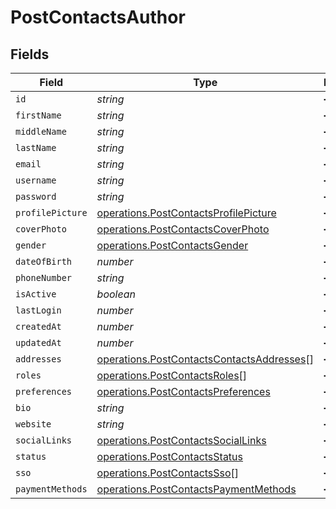 # PostContactsAuthor


## Fields

| Field                                                                                                  | Type                                                                                                   | Required                                                                                               | Description                                                                                            |
| ------------------------------------------------------------------------------------------------------ | ------------------------------------------------------------------------------------------------------ | ------------------------------------------------------------------------------------------------------ | ------------------------------------------------------------------------------------------------------ |
| `id`                                                                                                   | *string*                                                                                               | :heavy_minus_sign:                                                                                     | N/A                                                                                                    |
| `firstName`                                                                                            | *string*                                                                                               | :heavy_minus_sign:                                                                                     | N/A                                                                                                    |
| `middleName`                                                                                           | *string*                                                                                               | :heavy_minus_sign:                                                                                     | N/A                                                                                                    |
| `lastName`                                                                                             | *string*                                                                                               | :heavy_minus_sign:                                                                                     | N/A                                                                                                    |
| `email`                                                                                                | *string*                                                                                               | :heavy_minus_sign:                                                                                     | N/A                                                                                                    |
| `username`                                                                                             | *string*                                                                                               | :heavy_minus_sign:                                                                                     | N/A                                                                                                    |
| `password`                                                                                             | *string*                                                                                               | :heavy_minus_sign:                                                                                     | N/A                                                                                                    |
| `profilePicture`                                                                                       | [operations.PostContactsProfilePicture](../../models/operations/postcontactsprofilepicture.md)         | :heavy_minus_sign:                                                                                     | N/A                                                                                                    |
| `coverPhoto`                                                                                           | [operations.PostContactsCoverPhoto](../../models/operations/postcontactscoverphoto.md)                 | :heavy_minus_sign:                                                                                     | N/A                                                                                                    |
| `gender`                                                                                               | [operations.PostContactsGender](../../models/operations/postcontactsgender.md)                         | :heavy_minus_sign:                                                                                     | N/A                                                                                                    |
| `dateOfBirth`                                                                                          | *number*                                                                                               | :heavy_minus_sign:                                                                                     | N/A                                                                                                    |
| `phoneNumber`                                                                                          | *string*                                                                                               | :heavy_minus_sign:                                                                                     | N/A                                                                                                    |
| `isActive`                                                                                             | *boolean*                                                                                              | :heavy_minus_sign:                                                                                     | N/A                                                                                                    |
| `lastLogin`                                                                                            | *number*                                                                                               | :heavy_minus_sign:                                                                                     | N/A                                                                                                    |
| `createdAt`                                                                                            | *number*                                                                                               | :heavy_minus_sign:                                                                                     | N/A                                                                                                    |
| `updatedAt`                                                                                            | *number*                                                                                               | :heavy_minus_sign:                                                                                     | N/A                                                                                                    |
| `addresses`                                                                                            | [operations.PostContactsContactsAddresses](../../models/operations/postcontactscontactsaddresses.md)[] | :heavy_minus_sign:                                                                                     | N/A                                                                                                    |
| `roles`                                                                                                | [operations.PostContactsRoles](../../models/operations/postcontactsroles.md)[]                         | :heavy_minus_sign:                                                                                     | N/A                                                                                                    |
| `preferences`                                                                                          | [operations.PostContactsPreferences](../../models/operations/postcontactspreferences.md)               | :heavy_minus_sign:                                                                                     | N/A                                                                                                    |
| `bio`                                                                                                  | *string*                                                                                               | :heavy_minus_sign:                                                                                     | N/A                                                                                                    |
| `website`                                                                                              | *string*                                                                                               | :heavy_minus_sign:                                                                                     | N/A                                                                                                    |
| `socialLinks`                                                                                          | [operations.PostContactsSocialLinks](../../models/operations/postcontactssociallinks.md)               | :heavy_minus_sign:                                                                                     | N/A                                                                                                    |
| `status`                                                                                               | [operations.PostContactsStatus](../../models/operations/postcontactsstatus.md)                         | :heavy_minus_sign:                                                                                     | N/A                                                                                                    |
| `sso`                                                                                                  | [operations.PostContactsSso](../../models/operations/postcontactssso.md)[]                             | :heavy_minus_sign:                                                                                     | N/A                                                                                                    |
| `paymentMethods`                                                                                       | [operations.PostContactsPaymentMethods](../../models/operations/postcontactspaymentmethods.md)         | :heavy_minus_sign:                                                                                     | N/A                                                                                                    |